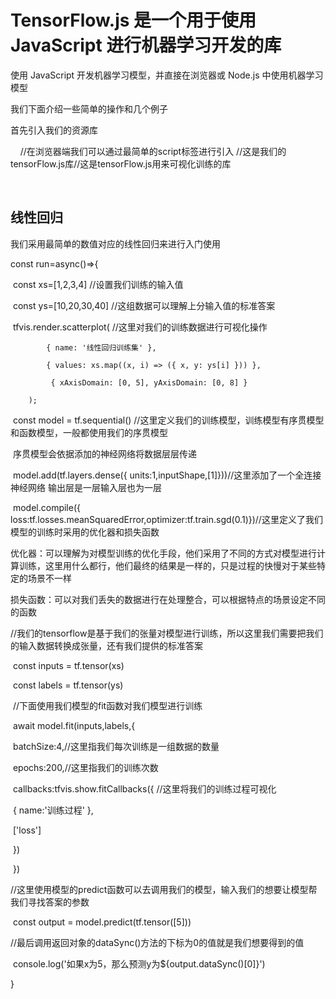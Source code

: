 # TensorFlow.js 是一个用于使用 JavaScript 进行机器学习开发的库

使用 JavaScript 开发机器学习模型，并直接在浏览器或 Node.js 中使用机器学习模型

我们下面介绍一些简单的操作和几个例子

首先引入我们的资源库

    //在浏览器端我们可以通过最简单的script标签进行引入
	//这是我们的tensorFlow.js库
	<script src="https://cdn.jsdelivr.net/npm/@tensorflow/tfjs@latest"></script>
​	//这是tensorFlow.js用来可视化训练的库

    <script src="https://cdn.jsdelivr.net/npm/@tensorflow/tfjs-vis"></script>

## 线性回归

我们采用最简单的数值对应的线性回归来进行入门使用

const run=async()=>{

​		const xs=[1,2,3,4]		//设置我们训练的输入值

​		const ys=[10,20,30,40]	//这组数据可以理解上分输入值的标准答案

​		 tfvis.render.scatterplot(	//这里对我们的训练数据进行可视化操作

  			{ name: '线性回归训练集' },

  			{ values: xs.map((x, i) => ({ x, y: ys[i] })) },

 			 { xAxisDomain: [0, 5], yAxisDomain: [0, 8] }

 		);

​		const model = tf.sequential() //这里定义我们的训练模型，训练模型有序贯模型和函数模型，一般都使用我们的序贯模型

​		序贯模型会依据添加的神经网络将数据层层传递

​		model.add(tf.layers.dense({ units:1,inputShape,[1]}))//这里添加了一个全连接神经网络 输出层是一层输入层也为一层

​		model.compile({ loss:tf.losses.meanSquaredError,optimizer:tf.train.sgd(0.1)})//这里定义了我们模型的训练时采用的优化器和损失函数

​	优化器：可以理解为对模型训练的优化手段，他们采用了不同的方式对模型进行计算训练，这里用什么都行，他们最终的结果是一样的，只是过程的快慢对于某些特定的场景不一样

​	损失函数：可以对我们丢失的数据进行在处理整合，可以根据特点的场景设定不同的函数

​	//我们的tensorflow是基于我们的张量对模型进行训练，所以这里我们需要把我们的输入数据转换成张量，还有我们提供的标准答案

​		const inputs = tf.tensor(xs) 

​		const labels = tf.tensor(ys)

​	//下面使用我们模型的fit函数对我们模型进行训练

​		await model.fit(inputs,labels,{

​			batchSize:4,//这里指我们每次训练是一组数据的数量

​			epochs:200,//这里指我们的训练次数

​			callbacks:tfvis.show.fitCallbacks({	//这里将我们的训练过程可视化

​				{ name:'训练过程' },

​				['loss']

​			})

​		})

​		//这里使用模型的predict函数可以去调用我们的模型，输入我们的想要让模型帮我们寻找答案的参数

​		const output = model.predict(tf.tensor([5]))

​		//最后调用返回对象的dataSync()方法的下标为0的值就是我们想要得到的值

​		console.log('如果x为5，那么预测y为${output.dataSync()[0]}')

}

